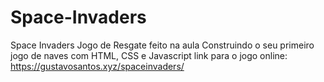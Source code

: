 # Space-Invaders
Space Invaders Jogo de Resgate feito na aula Construindo o seu primeiro jogo de naves com HTML, CSS e Javascript  link para o jogo online: https://gustavosantos.xyz/spaceinvaders/
